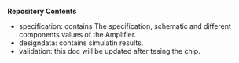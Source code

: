 **Repository Contents**
* specification: contains The specification, schematic and different components values of the Amplifier.
* designdata: contains simulatin results.
* validation: this doc will be updated after tesing the chip.
